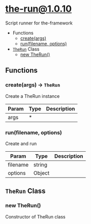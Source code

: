 <!-- // Code generated by coz. DO NOT EDIT. -->
# the-run@1.0.10

Script runner for the-framework

+ Functions
  + [create(args)](#the-run-function-create)
  + [run(filename, options)](#the-run-function-run)
+ [`TheRun`](#the-run-classes) Class
  + [new TheRun()](#the-run-classes-the-run-constructor)

## Functions

<a class='md-heading-link' name="the-run-function-create" ></a>

### create(args) -> `TheRun`

Create a TheRun instance

| Param | Type | Description |
| ----- | --- | -------- |
| args | * |  |

<a class='md-heading-link' name="the-run-function-run" ></a>

### run(filename, options)

Create and run

| Param | Type | Description |
| ----- | --- | -------- |
| filename | string |  |
| options | Object |  |



<a class='md-heading-link' name="the-run-classes"></a>

## `TheRun` Class






<a class='md-heading-link' name="the-run-classes-the-run-constructor" ></a>

### new TheRun()

Constructor of TheRun class





